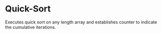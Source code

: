 # Quick-Sort
Executes quick sort on any length array and establishes counter to indicate the cumulative iterations.
